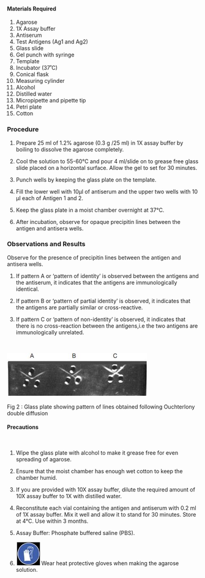 #### Materials Required


1. Agarose
2. 1X Assay buffer
3. Antiserum
4. Test Antigens (Ag1 and Ag2)
5. Glass slide
6. Gel punch with syringe
7. Template
8. Incubator (37˚C)
9. Conical flask
10. Measuring cylinder
11. Alcohol
12. Distilled water
13. Micropipette and pipette tip
14. Petri plate
15. Cotton
 

### Procedure
 

1. Prepare 25 ml of 1.2% agarose (0.3 g /25 ml) in 1X assay buffer by boiling to dissolve the agarose completely.

2. Cool the solution to 55-60°C and pour 4 ml/slide on to  grease free glass slide placed on a horizontal surface. Allow the gel to set for 30 minutes.

3. Punch wells by keeping the glass plate on the template.

4. Fill the lower well with 10µl of antiserum and the upper two wells with 10 µl each of Antigen 1 and 2.

5. Keep the glass plate in a moist chamber overnight at 37°C.

6. After incubation, observe for opaque precipitin lines between the antigen and antisera wells.
 


### Observations and Results
 

Observe for the presence of precipitin lines between the antigen and antisera wells.

1. If pattern A or ‘pattern of identity’ is observed between the antigens and the antiserum, it indicates that the antigens are immunologically identical.

2. If pattern B or ‘pattern of partial identity’ is observed, it indicates that the antigens are partially similar or cross-reactive.

3. If pattern C or ‘pattern of non-identity’ is observed, it indicates that there is no cross-reaction between the antigens,i.e the two antigens are immunologically unrelated.

&nbsp;

<img src="images/2.jpg" title="" />

Fig 2 : Glass plate showing pattern of lines obtained following Ouchterlony double diffusion

 
#### Precautions

&nbsp;


1. Wipe the glass plate with alcohol to make it grease free for even spreading of agarose.

2. Ensure that the moist chamber has enough wet cotton to keep the chamber humid.

3. If you are provided with 10X assay buffer, dilute the required amount of 10X assay buffer to 1X with distilled water.

4. Reconstitute each vial containing the antigen and antiserum with 0.2 ml of 1X assay buffer. Mix it well and allow it to stand for 30 minutes. Store at 4°C.  Use within 3 months.

5. Assay Buffer: Phosphate buffered saline (PBS).

6. <img src="images/5.jpg" title="" /> Wear heat protective gloves when making the agarose solution.
